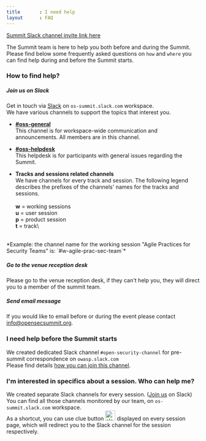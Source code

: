 ```yaml
---
title       : I need help
layout      : FAQ
---
```

   <a href="https://join.slack.com/t/os-summit/shared_invite/enQtMzY4NTk4MzYxNDExLTZjMDFlNDc5YTBkNDU1ZWM5NjM2MDNlZjI0Njc5MDc1NDljOGZjMjliYzNkOTA3OWEyMzczMzI2MjgyYzZlMzc" class="remote_participant"> Summit Slack channel invite link <span>here</span></a>
   
The Summit team is here to help you both before and during the Summit.\
Please find below some frequently asked questions on `how` and `where` you can find help during and before the Summit starts.

### How to find help?

##### Join us on Slack
Get in touch via [Slack](https://join.slack.com/t/os-summit/shared_invite/enQtMzY4NTk4MzYxNDExLTZjMDFlNDc5YTBkNDU1ZWM5NjM2MDNlZjI0Njc5MDc1NDljOGZjMjliYzNkOTA3OWEyMzczMzI2MjgyYzZlMzc) on `os-summit.slack.com` workspace.\
We have various channels to support the topics that interest you.

- **[#oss-general](https://os-summit.slack.com/messages/CAULHPHU2)**\
This channel is for workspace-wide communication and announcements. All members are in this channel.

- **[#oss-helpdesk](https://os-summit.slack.com/messages/CAVJH8QJV)**\
This helpdesk is for participants with general issues regarding the Summit.

- **Tracks and sessions related channels**\
We have channels for every track and session. The following legend describes the prefixes of the channels' names for the tracks and sessions.<br/><br/>
**w** = working sessions\
**u** = user session\
**p** = product session\
**t** = track\
<br/>
*Example: the channel name for the working session "Agile Practices for Security Teams" is: `#w-agile-prac-sec-team`*

##### Go to the venue reception desk
Please go to the venue reception desk, if they can't help you, they will direct you to a member of the summit team.

##### Send email message
If you would like to email before or during the event please contact [info@opensecsummit.org](mailto:info@opensecsummit.org).

### I need help before the Summit starts
We created dedicated Slack channel `#open-security-channel` for pre-summit correspondence on `owasp.slack.com`\
Please find details [how you can join this channel](https://open-security-summit.org/faq/reach-us-in-slack/).

### I'm interested in specifics about a session. Who can help me?
We created separate Slack channels for every session. ([Join us]((https://join.slack.com/t/os-summit/shared_invite/enQtMzY4NTk4MzYxNDExLTZjMDFlNDc5YTBkNDU1ZWM5NjM2MDNlZjI0Njc5MDc1NDljOGZjMjliYzNkOTA3OWEyMzczMzI2MjgyYzZlMzc)) on Slack)\
You can find all those channels monitored by our team, on `os-summit.slack.com` workspace.\
As a shortcut, you can use clue button <img src="/img/pages/slack_message.png" alt="slack" style="height: 26px;"/> displayed on every session page, which will redirect you to the Slack channel for the session respectively.
